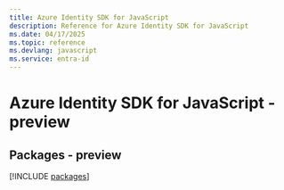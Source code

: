 ```yaml
---
title: Azure Identity SDK for JavaScript
description: Reference for Azure Identity SDK for JavaScript
ms.date: 04/17/2025
ms.topic: reference
ms.devlang: javascript
ms.service: entra-id
---
```

# Azure Identity SDK for JavaScript - preview
## Packages - preview
[!INCLUDE [packages](identity-index.md)]